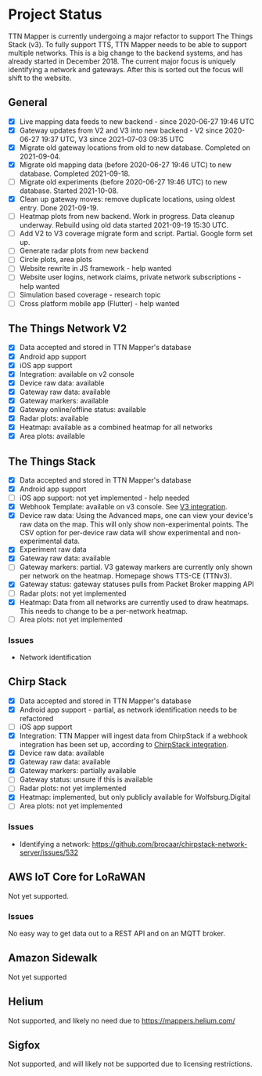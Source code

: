 # Project Status

TTN Mapper is currently undergoing a major refactor to support The Things Stack (v3). To fully support TTS, TTN Mapper needs to be able to support multiple networks. 
This is a big change to the backend systems, and has already started in December 2018. The current major focus is uniquely identifying a network and gateways. After this is sorted out the focus will shift to the website.

## General

- [X] Live mapping data feeds to new backend - since 2020-06-27 19:46 UTC
- [X] Gateway updates from V2 and V3 into new backend - V2 since 2020-06-27 19:37 UTC, V3 since 2021-07-03 09:35 UTC
- [X] Migrate old gateway locations from old to new database. Completed on 2021-09-04.
- [X] Migrate old mapping data (before 2020-06-27 19:46 UTC) to new database. Completed 2021-09-18.
- [ ] Migrate old experiments (before 2020-06-27 19:46 UTC) to new database. Started 2021-10-08.
- [X] Clean up gateway moves: remove duplicate locations, using oldest entry. Done 2021-09-19.
- [ ] Heatmap plots from new backend. Work in progress. Data cleanup underway. Rebuild using old data started 2021-09-19 15:30 UTC.
- [ ] Add V2 to V3 coverage migrate form and script. Partial. Google form set up.
- [ ] Generate radar plots from new backend
- [ ] Circle plots, area plots
- [ ] Website rewrite in JS framework - help wanted
- [ ] Website user logins, network claims, private network subscriptions - help wanted
- [ ] Simulation based coverage - research topic
- [ ] Cross platform mobile app (Flutter) - help wanted

## The Things Network V2

- [x] Data accepted and stored in TTN Mapper's database
- [x] Android app support
- [x] iOS app support
- [x] Integration: available on v2 console
- [x] Device raw data: available
- [x] Gateway raw data: available
- [x] Gateway markers: available
- [x] Gateway online/offline status: available
- [x] Radar plots: available
- [x] Heatmap: available as a combined heatmap for all networks
- [x] Area plots: available

## The Things Stack

- [x] Data accepted and stored in TTN Mapper's database
- [x] Android app support
- [ ] iOS app support: not yet implemented - help needed
- [x] Webhook Template: available on v3 console. See [V3 integration](integration/tts-integration-v3.md).
- [x] Device raw data: Using the Advanced maps, one can view your device's raw data on the map. This will only show non-experimental points. The CSV option for per-device raw data will show experimental and non-experimental data.
- [x] Experiment raw data
- [x] Gateway raw data: available
- [ ] Gateway markers: partial. V3 gateway markers are currently only shown per network on the heatmap. Homepage shows TTS-CE (TTNv3).
- [x] Gateway status: gateway statuses pulls from Packet Broker mapping API
- [ ] Radar plots: not yet implemented
- [x] Heatmap: Data from all networks are currently used to draw heatmaps. This needs to change to be a per-network heatmap.
- [ ] Area plots: not yet implemented

### Issues
* Network identification

## Chirp Stack

- [x] Data accepted and stored in TTN Mapper's database
- [x] Android app support - partial, as network identification needs to be refactored
- [ ] iOS app support
- [x] Integration: TTN Mapper will ingest data from ChirpStack if a webhook integration has been set up, according to [ChirpStack integration](integration/chirpstack.md).
- [x] Device raw data: available
- [x] Gateway raw data: available
- [x] Gateway markers: partially available
- [ ] Gateway status: unsure if this is available
- [ ] Radar plots: not yet implemented
- [x] Heatmap: implemented, but only publicly available for Wolfsburg.Digital
- [ ] Area plots: not yet implemented

### Issues

* Identifying a network: https://github.com/brocaar/chirpstack-network-server/issues/532

## AWS IoT Core for LoRaWAN

Not yet supported.

### Issues

No easy way to get data out to a REST API and on an MQTT broker.

## Amazon Sidewalk

Not yet supported

## Helium

Not supported, and likely no need due to https://mappers.helium.com/

## Sigfox

Not supported, and will likely not be supported due to licensing restrictions.
